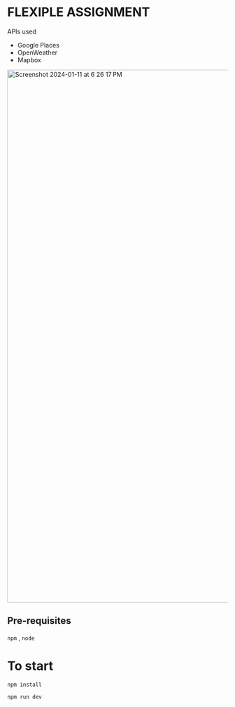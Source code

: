 # FLEXIPLE ASSIGNMENT

APIs used
- Google Places
- OpenWeather
- Mapbox

<img width="1219" alt="Screenshot 2024-01-11 at 6 26 17 PM" src="https://github.com/ParthAhuja143/flexiple/assets/43706009/24f0c9f5-70e5-46d7-b3d5-39effdeb7cf0">

## Pre-requisites

```npm``` , ```node```

# To start

```npm install```

```npm run dev```

